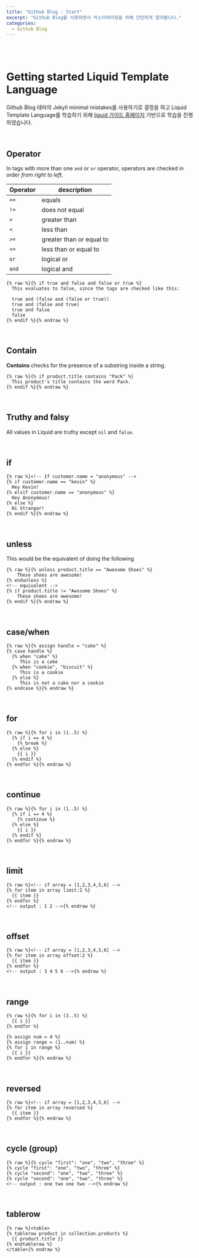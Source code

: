 ```yaml
---
title: "Github Blog : Start"
excerpt: "Github Blog를 사용하면서 커스터마이징을 위해 간단하게 알아봅니다."
categories:
  - Github Blog
---
```


<br>

<br>

# Getting started Liquid Template Language

Github Blog 테마의 Jekyll minimal mistakes를 사용하기로 결정을 하고 Liquid Template Language를 학습하기 위해 <a href="https://shopify.github.io/liquid/">liguid 가이드 홈페이지</a> 기반으로 학습을 진행하였습니다.

<br>

## Operator

In tags with more than one `and` or `or` operator, operators are checked in order *from right to left*. 

| Operator | description              |
| -------- | ------------------------ |
| `==`     | equals                   |
| `!=`     | does not equal           |
| `>`      | greater than             |
| `<`      | less than                |
| `>=`     | greater than or equal to |
| `<=`     | less than or equal to    |
| `or`     | logical or               |
| `and`    | logical and              |

```
{% raw %}{% if true and false and false or true %}
  This evaluates to false, since the tags are checked like this:

  true and (false and (false or true))
  true and (false and true)
  true and false
  false
{% endif %}{% endraw %}
```

<br>

## Contain

**Contains** checks for the presence of a substring inside a string.

```
{% raw %}{% if product.title contains "Pack" %}
  This product's title contains the word Pack.
{% endif %}{% endraw %}
```

<br>

## Truthy and falsy

All values in Liquid are truthy except `nil` and `false`.

<br>

## if

```
{% raw %}<!-- If customer.name = "anonymous" -->
{% if customer.name == "kevin" %}
  Hey Kevin!
{% elsif customer.name == "anonymous" %}
  Hey Anonymous!
{% else %}
  Hi Stranger!
{% endif %}{% endraw %}
```

<br>

## unless

This would be the equivalent of doing the following

```
{% raw %}{% unless product.title == "Awesome Shoes" %}
	These shoes are awesome!
{% endunless %}
<!-- equivalent -->
{% if product.title != "Awssome Shoes" %}
	These shoes are awesome!
{% endif %}{% endraw %}
```

<br>

## case/when

```
{% raw %}{% assign handle = "cake" %}
{% case handle %}
  {% when "cake" %}
     This is a cake
  {% when "cookie", "biscuit" %}
     This is a cookie
  {% else %}
     This is not a cake nor a cookie
{% endcase %}{% endraw %}
```

<br>

## for

```
{% raw %}{% for i in (1..5) %}
  {% if i == 4 %}
    {% break %}
  {% else %}
    {{ i }}
  {% endif %}
{% endfor %}{% endraw %}
```

<br>

## continue

```
{% raw %}{% for i in (1..5) %}
  {% if i == 4 %}
    {% continue %}
  {% else %}
    {{ i }}
  {% endif %}
{% endfor %}{% endraw %}
```

<br>

## limit

```
{% raw %}<!-- if array = [1,2,3,4,5,6] -->
{% for item in array limit:2 %}
  {{ item }}
{% endfor %}
<!-- output : 1 2 -->{% endraw %}
```

<br>

## offset

```
{% raw %}<!-- if array = [1,2,3,4,5,6] -->
{% for item in array offset:2 %}
  {{ item }}
{% endfor %}
<!-- output : 3 4 5 6 -->{% endraw %}
```

<br>

## range

```
{% raw %}{% for i in (3..5) %}
  {{ i }}
{% endfor %}

{% assign num = 4 %}
{% assign range = (1..num) %}
{% for i in range %}
  {{ i }}
{% endfor %}{% endraw %}
```

<br>

## reversed

```
{% raw %}<!-- if array = [1,2,3,4,5,6] -->
{% for item in array reversed %}
  {{ item }}
{% endfor %}{% endraw %}
```

<br>

## cycle (group)

```
{% raw %}{% cycle "first": "one", "two", "three" %}
{% cycle "first": "one", "two", "three" %}
{% cycle "second": "one", "two", "three" %}
{% cycle "second": "one", "two", "three" %}
<!-- output : one two one two -->{% endraw %}
```

<br>

## tablerow

```
{% raw %}<table>
{% tablerow product in collection.products %}
  {{ product.title }}
{% endtablerow %}
</table>{% endraw %}
```

<br>

<br>
